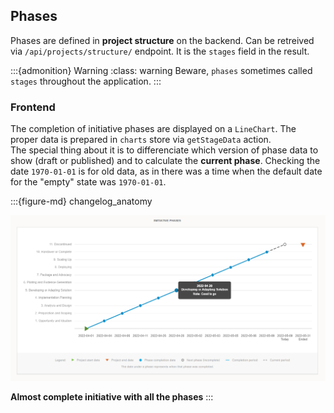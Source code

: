 ## Phases

Phases are defined in **project structure** on the backend. Can be retreived via `/api/projects/structure/` endpoint. It is the `stages` field in the result.

:::{admonition} Warning
:class: warning
Beware, `phases` sometimes called `stages` throughout the application.
:::

### Frontend

The completion of initiative phases are displayed on a `LineChart`. The proper data is prepared in `charts` store via `getStageData` action.  
The special thing about it is to differenciate which version of phase data to show (draft or published) and to calculate the **current phase**.  Checking the date `1970-01-01` is for old data, as in there was a time when the default date for the "empty" state was `1970-01-01`.

:::{figure-md} changelog_anatomy

<img src="./_static/images/frontend_phases.png" alt="Changelog anatomy" class="bg-primary mb-1" width="600px">

**Almost complete initiative with all the phases**
:::